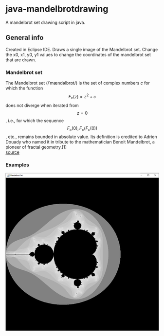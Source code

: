 # java-mandelbrotdrawing
A mandelbrot set drawing script in java.

## General info
Created in Eclipse IDE. 
Draws a single image of the Mandelbrot set. Change the x0, x1, y0, y1 values to change the coordinates of the mandelbrot set that are drawn.

### Mandelbrot set
The Mandelbrot set (/ˈmændəlbrɒt/) is the set of complex numbers *c* for which the function 
$$
F_c(z)=z^2+c
$$ 
does not diverge when iterated from 
$$
z = 0
$$
, i.e., for which the sequence 
$$ 
F_c (0),  F_c (F_c (0))
$$
, etc., remains bounded in absolute value. Its definition is credited to Adrien Douady who named it in tribute to the mathematician Benoit Mandelbrot, a pioneer of fractal geometry.[1]
<br>
[source](https://en.wikipedia.org/wiki/Mandelbrot_set)

### Examples
<img src="./mandelbrot-whole.png">
